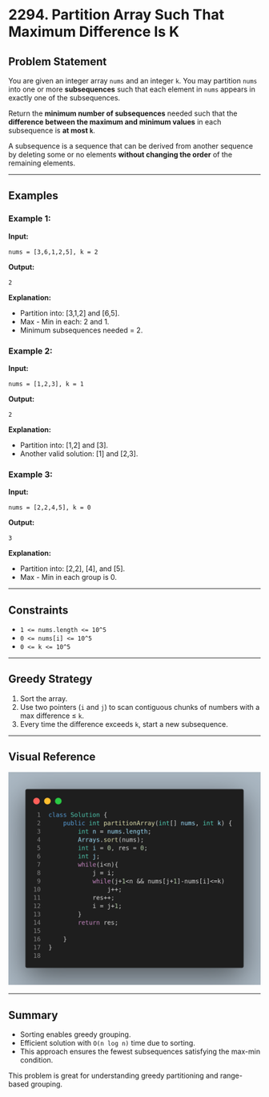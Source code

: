 # 2294. Partition Array Such That Maximum Difference Is K

## Problem Statement

You are given an integer array `nums` and an integer `k`. You may partition `nums` into one or more **subsequences** such that each element in `nums` appears in exactly one of the subsequences.

Return the **minimum number of subsequences** needed such that the **difference between the maximum and minimum values** in each subsequence is **at most `k`**.

A subsequence is a sequence that can be derived from another sequence by deleting some or no elements **without changing the order** of the remaining elements.

---

## Examples

### Example 1:

**Input:**

```
nums = [3,6,1,2,5], k = 2
```

**Output:**

```
2
```

**Explanation:**

* Partition into: \[3,1,2] and \[6,5].
* Max - Min in each: 2 and 1.
* Minimum subsequences needed = 2.

### Example 2:

**Input:**

```
nums = [1,2,3], k = 1
```

**Output:**

```
2
```

**Explanation:**

* Partition into: \[1,2] and \[3].
* Another valid solution: \[1] and \[2,3].

### Example 3:

**Input:**

```
nums = [2,2,4,5], k = 0
```

**Output:**

```
3
```

**Explanation:**

* Partition into: \[2,2], \[4], and \[5].
* Max - Min in each group is 0.

---

## Constraints

* `1 <= nums.length <= 10^5`
* `0 <= nums[i] <= 10^5`
* `0 <= k <= 10^5`

---

## Greedy Strategy

1. Sort the array.
2. Use two pointers (`i` and `j`) to scan contiguous chunks of numbers with a max difference ≤ `k`.
3. Every time the difference exceeds `k`, start a new subsequence.

---

## Visual Reference

![Implementation](image.png)

---

## Summary

* Sorting enables greedy grouping.
* Efficient solution with `O(n log n)` time due to sorting.
* This approach ensures the fewest subsequences satisfying the max-min condition.

This problem is great for understanding greedy partitioning and range-based grouping.
